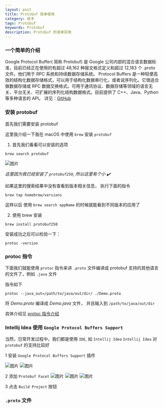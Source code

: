 ```yaml
---
layout: post
title: Protobuf 简单使用
category: 技术
tags: Protobuf
keywords: Protobuf
description: Protobuf 的简单实用
---
```


### 一个简单的介绍
Google Protocol Buffer( 简称 Protobuf) 是 Google 公司内部的混合语言数据标准，目前已经正在使用的有超过 48,162 种报文格式定义和超过 12,183 个 .proto 文件。他们用于 RPC 系统和持续数据存储系统。
Protocol Buffers 是一种轻便高效的结构化数据存储格式，可以用于结构化数据串行化，或者说序列化。它很适合做数据存储或 RPC 数据交换格式。可用于通讯协议、数据存储等领域的语言无关、平台无关、可扩展的序列化结构数据格式。目前提供了 C++、Java、Python 等多种语言的 API。
详见：[GitHub](https://github.com/google/protobuf)


### 安装 protobuf
首先我们需要安装 protobuf

这里我介绍一下我在 macOS 中使用 `brew` 安装 `protobuf`

1. 首先我们看看可以安装的选项

```shell
brew search protobuf
```
![图片](/assets/picture/brew_search_protobuf.png "brew search protobuf 结果图")

*这里因为我已经安装了 `protobuf250`, 所以这里有个小 ✔️*

如果这里的搜索结果中没有查看到版本相关信息， 执行下面的指令

```shell
brew tap homebrew/versions
```

这样以后 使用 `brew search appName` 的时候就能看到不同版本的应用了

2. 使用 brew 安装

```shell
brew install protobuf250
```

安装成功之后可以检验一下：
```
protoc -version
```

### protoc 指令

下面我们就能使用 `protoc` 指令来讲 `.proto` 文件编译成 protobuf 支持的其他语言的文件了，例如 `.java` 文件

指令如下

```shell
protoc --java_out=/path/to/java/out/dir/ ./Demo.proto
```

将 *Demo.proto* 编译成 *Demo.java* 文件， 并且输入到 `/path/to/java/out/dir`

具体介绍见
[protoc 指令介绍]("https://summerbuger.github.io/2017/01/01/protoc%E6%8C%87%E4%BB%A4%E4%BB%8B%E7%BB%8D.html", "protoc 指令介绍")

### Intellij Idea 使用 `Google Protocol Buffers Support`

当然，日常开发过程中，我们都是使用 `IDE`, 如 `Intellij Idea`
`Intellij Idea` 对 `protobuf` 的支持比较好

1 安装 `Google Protocol Buffers Support` 插件

![图片](/assets/picture/intellij_idea_proto_plugin.png "搜索 proto 相关插件")
![图片](/assets/picture/google_protocol_buffers_support.png "Google Protocol Buffers Support")

2 添加 `Protobuf Facet`
![图片](/assets/picture/project_setting_modules.png "Project Setting modules")
![图片](/assets/picture/protobuf_facet.png "添加 Protobuf Facet")
![图片](/assets/picture/java_output_dir.png "设置 java 文件输出文件夹")


3 点击 `Build Project` 按钮

### `.proto` 文件
